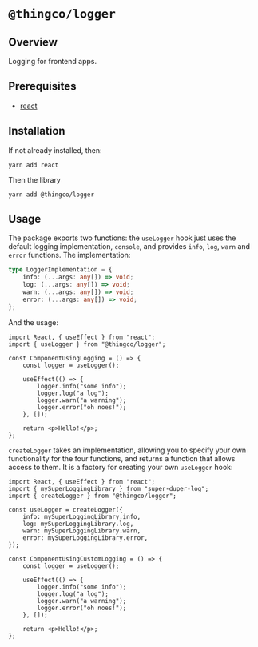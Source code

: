 # `@thingco/logger`

## Overview

Logging for frontend apps.

## Prerequisites

- [react](https://github.com/facebook/react)

## Installation

If not already installed, then:

```
yarn add react
```

Then the library

```
yarn add @thingco/logger
```

## Usage

The package exports two functions: the `useLogger` hook just uses the default logging implementation, `console`, and provides `info`, `log`, `warn` and `error` functions. The implementation:

```ts
type LoggerImplementation = {
	info: (...args: any[]) => void;
	log: (...args: any[]) => void;
	warn: (...args: any[]) => void;
	error: (...args: any[]) => void;
};
```

And the usage:

```tsx
import React, { useEffect } from "react";
import { useLogger } from "@thingco/logger";

const ComponentUsingLogging = () => {
	const logger = useLogger();

	useEffect(() => {
		logger.info("some info");
		logger.log("a log");
		logger.warn("a warning");
		logger.error("oh noes!");
	}, []);

	return <p>Hello!</p>;
};
```

`createLogger` takes an implementation, allowing you to specify your own functionality for the four functions, and returns a function that allows access to them. It is a factory for creating your own `useLogger` hook:

```tsx
import React, { useEffect } from "react";
import { mySuperLoggingLibrary } from "super-duper-log";
import { createLogger } from "@thingco/logger";

const useLogger = createLogger({
	info: mySuperLoggingLibrary.info,
	log: mySuperLoggingLibrary.log,
	warn: mySuperLoggingLibrary.warn,
	error: mySuperLoggingLibrary.error,
});

const ComponentUsingCustomLogging = () => {
	const logger = useLogger();

	useEffect(() => {
		logger.info("some info");
		logger.log("a log");
		logger.warn("a warning");
		logger.error("oh noes!");
	}, []);

	return <p>Hello!</p>;
};
```
